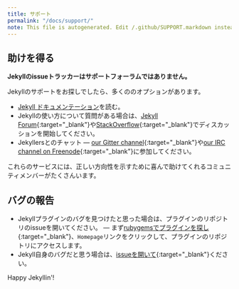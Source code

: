 ```yaml
---
title: サポート
permalink: "/docs/support/"
note: This file is autogenerated. Edit /.github/SUPPORT.markdown instead.
---
```

<!-- ---
title: Support
permalink: "/docs/support/"
note: This file is autogenerated. Edit /.github/SUPPORT.markdown instead.
--- -->

## 助けを得る
<!-- ## Getting Help -->

**Jekyllのissueトラッカーはサポートフォーラムではありません。**

<!-- **Jekyll's issue tracker is not a support forum.** -->

Jekyllのサポートをお探しでしたら、多くののオプションがあります。

<!-- If you're looking for support for Jekyll, there are a lot of options: -->

* [Jekyll ドキュメンテーション](https://jekyllrb.com/docs/home/)を読む。
* Jekyllの使い方について質問がある場合は、[Jekyll Forum](https://talk.jekyllrb.com/){:target="_blank"}や[StackOverflow](https://stackoverflow.com/questions/tagged/jekyll){:target="_blank"}でディスカッションを開始してください。
* Jekyllersとのチャット &mdash; [our Gitter channel](https://gitter.im/jekyll/jekyll){:target="_blank"}や[our IRC channel on Freenode](irc:irc.freenode.net/jekyll){:target="_blank"}に参加してください。

<!-- * Read [Jekyll Documentation](https://jekyllrb.com/docs/home/)
* If you have a question about using Jekyll, start a discussion on [Jekyll Forum](https://talk.jekyllrb.com/) or [StackOverflow](https://stackoverflow.com/questions/tagged/jekyll)
* Chat with Jekyllers &mdash; Join [our Gitter channel](https://gitter.im/jekyll/jekyll) or [our IRC channel on Freenode](irc:irc.freenode.net/jekyll) -->

これらのサービスには、正しい方向性を示すために喜んで助けてくれるコミュニティメンバーがたくさんいます。

<!-- There are a bunch of helpful community members on these services that should be willing to point you in the right direction. -->

## バグの報告
<!-- ## Report a bug -->

* Jekyllプラグインのバグを見つけたと思った場合は、プラグインのリポジトリのissueを開いてください。 &mdash; まず[rubygemsでプラグインを探し](https://rubygems.org/){:target="_blank"}、`Homepage`リンクをクリックして、プラグインのリポジトリにアクセスします。
* Jekyll自身のバグだと思う場合は、[issueを開いて](https://github.com/jekyll/jekyll/issues/new){:target="_blank"}ください。

<!-- * If you think you've found a bug within a Jekyll plugin, open an issue in that plugin's repository &mdash; First [look for the plugin on rubygems](https://rubygems.org/) then click on the `Homepage` link to access the plugin repository.
* If you think you've found a bug within Jekyll itself, [open an issue](https://github.com/jekyll/jekyll/issues/new). -->

Happy Jekyllin'!
